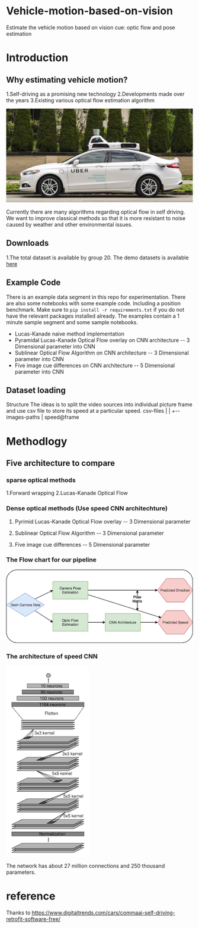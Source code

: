 # Vehicle-motion-based-on-vision
Estimate the vehicle motion based on vision cue: optic flow and pose estimation 

# Introduction
## Why estimating vehicle motion?

1.Self-driving as a promising new technology
2.Developments made over the years 
3.Existing various optical flow estimation algorithm

<img src="Images/car.png"> 


Currently there are many algorithms regarding optical flow in self driving.
We want to improve classical methods so that it is more resistant to noise caused by weather and other environmental issues.


## Downloads
1.The total dataset is available by group 20. The demo datasets is available [here](https://drive.google.com/drive/folders/1YfMFW4fw-rsQv0VJ2Nfmcs1w4k_0Ecf0?usp=sharing)

## Example Code
There is an example data segment in this repo for experimentation. There are also some notebooks with some example code. Including a position benchmark. Make sure to `pip install -r requirements.txt` if you do not have the relevant packages installed already.
The examples contain a 1 minute sample segment and some sample notebooks.
* Lucas-Kanade naive method implementation
* Pyramidal Lucas-Kanade Optical Flow overlay on CNN architecture -- 3 Dimensional parameter into CNN
* Sublinear Optical Flow Algorithm on CNN architecture -- 3 Dimensional parameter into CNN
* Five image cue differences on CNN architecture -- 5 Dimensional parameter into CNN


## Dataset loading 
Structure
The ideas is to split the video sources into individual picture frame and use csv file to store its speed at a particular speed. 
csv-files
|
|
+-- images-paths
    |
    speed@frame
    
    
 # Methodlogy
 ## Five architecture to compare
 ### sparse optical methods
 1.Forward wrapping
 2.Lucas-Kanade Optical Flow

 ### Dense optical methods (Use speed CNN architechture)
 1. Pyrimid Lucas-Kanade Optical Flow overlay -- 3 Dimensional parameter
    
 2. Sublinear Optical Flow Algorithm -- 3 Dimensional parameter
 
 3. Five image cue differences -- 5 Dimensional parameter
    
 ### The Flow chart for our pipeline
 <img src="Images/chart.png"> 

 ### The architecture of speed CNN
  <img src="Images/speed-cnn.png"> 
  
  The network has about 27 million connections and 250 thousand parameters.

# reference 
Thanks to
https://www.digitaltrends.com/cars/commaai-self-driving-retrofit-software-free/


        


